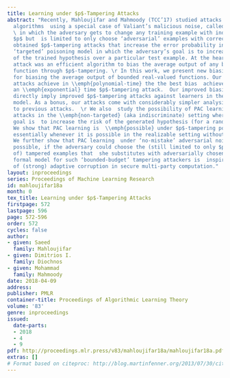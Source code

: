 ```yaml
---
title: Learning under $p$-Tampering Attacks
abstract: "Recently, Mahloujifar and Mahmoody (TCC’17) studied attacks against learning
  algorithms  using a special case of Valiant’s malicious noise, called $p$-tampering,
  \ in which the adversary gets to change any training example with independent probability
  $p$ but  is limited to only choose ‘adversarial’ examples with correct labels. They
  obtained $p$-tampering attacks that increase the error probability in the so called
  ‘targeted’ poisoning model in which the adversary’s goal is to increase the loss
  of the trained hypothesis over a particular test example. At the heart of their
  attack was an efficient algorithm to bias the average output of any bounded real-valued
  function through $p$-tampering. \r In this work, we present new biasing attacks
  for biasing the average output of bounded real-valued functions. Our new biasing
  attacks achieve in \\emph{polynomial-time} the the best bias  achieved by MM16 through
  an \\emph{exponential} time $p$-tampering attack.  Our improved biasing attacks,
  directly imply improved $p$-tampering attacks against learners in the targeted poisoning
  model. As a bonus, our attacks come with considerably simpler analysis compared
  to previous attacks.  \r We also  study the possibility of PAC learning under $p$-tampering
  attacks in the \\emph{non-targeted} (aka indiscriminate) setting where the adversary’s
  goal is  to increase the risk of the generated hypothesis (for a random test example).
  We show that PAC learning is  \\emph{possible} under $p$-tampering poisoning attacks
  essentially whenever it is possible in the realizable setting without the attacks.
  We further show that PAC learning  under ‘no-mistake’ adversarial noise is \\emph{not}
  possible, if the adversary could choose the (still limited to only $p$ fraction
  of) tampered examples that  she substitutes with adversarially chosen ones. Our
  formal model for such ‘bounded-budget’ tampering attackers is  inspired by the notions
  of (strong) adaptive corruption in secure multi-party computation."
layout: inproceedings
series: Proceedings of Machine Learning Research
id: mahloujifar18a
month: 0
tex_title: Learning under $p$-Tampering Attacks
firstpage: 572
lastpage: 596
page: 572-596
order: 572
cycles: false
author:
- given: Saeed
  family: Mahloujifar
- given: Dimitrios I.
  family: Diochnos
- given: Mohammad
  family: Mahmoody
date: 2018-04-09
address: 
publisher: PMLR
container-title: Proceedings of Algorithmic Learning Theory
volume: '83'
genre: inproceedings
issued:
  date-parts:
  - 2018
  - 4
  - 9
pdf: http://proceedings.mlr.press/v83/mahloujifar18a/mahloujifar18a.pdf
extras: []
# Format based on citeproc: http://blog.martinfenner.org/2013/07/30/citeproc-yaml-for-bibliographies/
---
```

